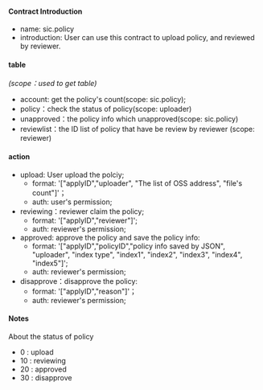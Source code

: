 #### Contract Introduction                                                                 
  * name: sic.policy                                                      
  * introduction: User can use this contract to upload policy, and reviewed by reviewer.
                                          
                                                                          
#### table                                                                
*(scope：used to get table)*                                                  
  * account: get the policy's count(scope: sic.policy);                     
  * policy：check the status of policy(scope: uploader)                                         
  * unapproved：the policy info which unapproved(scope: sic.policy)                       
  * reviewlist：the ID list of policy that have be review by reviewer (scope: reviewer)
                                                                          
#### action                                                               
  * upload: User upload the polciy;                                                    
    * format: '["applyID","uploader", "The list of OSS address", "file's count"]'；
    * auth: user's permission;                                                            
  * reviewing：reviewer claim the policy;                                                 
    * format: '["applyID","reviewer"]';                                            
    * auth: reviewer's permission;                                                             
  * approved: approve the policy and save the policy info:
    * format: '["applyID","policyID","policy info saved by JSON", "uploader", "index type", "index1", "index2", "index3", "index4", "index5"]';        
    * auth: reviewer's permission;                                                   
  * disapprove：disapprove the policy:                                                 
    * format: '["applyID","reason"]'；                                              
    * auth: reviewer's permission;                                                 
                                                                          
#### Notes                                                                
About the status of policy                                                       
  * 0 :  upload                                                           
  * 10 : reviewing                                                        
  * 20 : approved                                                         
  * 30 : disapprove 
